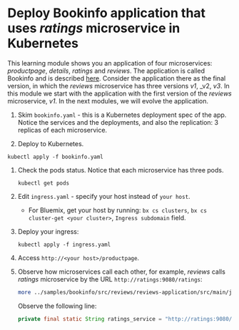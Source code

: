# Deploy Bookinfo application that uses _ratings_ microservice in Kubernetes

This learning module shows you an application of four microservices: _productpage_, _details_, _ratings_ and _reviews_. The application is called Bookinfo and is described [here](https://istio.io/docs/guides/bookinfo.html). Consider the application there as the final version, in which the _reviews_ microservice has three versions _v1_, _v2, _v3_. In this module we start with the application with the first version of the _reviews_ microservice, _v1_. In the next modules, we will evolve the application.

1. Skim `bookinfo.yaml` - this is a Kubernetes deployment spec of the app. Notice the services and the deployments, and also the replication: 3 replicas of each microservice.

1. Deploy to Kubernetes.
  ```
  kubectl apply -f bookinfo.yaml
  ```
1. Check the pods status. Notice that each microservice has three pods.
   ```
   kubectl get pods
   ```
1. Edit `ingress.yaml` - specify your host instead of `your host`.
    * For Bluemix, get your host by running: `bx cs clusters`, `bx cs cluster-get <your cluster>`, `Ingress subdomain` field.

1. Deploy your ingress:
   ```
   kubectl apply -f ingress.yaml
   ```

1. Access `http://<your host>/productpage`.

1. Observe how microservices call each other, for example, _reviews_ calls _ratings_ microservice by the URL `http://ratings:9080/ratings`:
   ```bash
   more ../samples/bookinfo/src/reviews/reviews-application/src/main/java/application/rest/LibertyRestEndpoint.java
   ```

   Observe the following line:
   ```java
   private final static String ratings_service = "http://ratings:9080/ratings";
   ```
